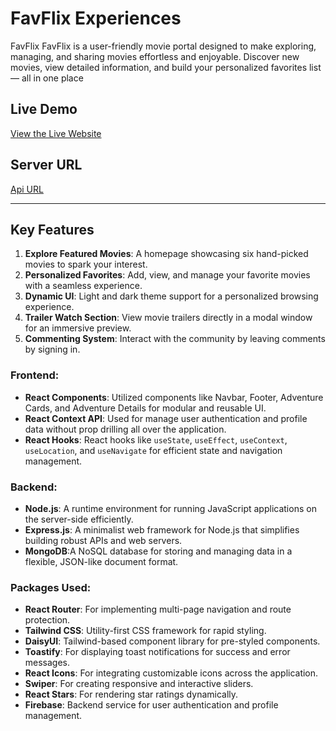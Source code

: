 # FavFlix  Experiences 

FavFlix 
FavFlix is a user-friendly movie portal designed to make exploring, managing, and sharing movies effortless and enjoyable. Discover new movies, view detailed information, and build your personalized favorites list — all in one place

## Live Demo
[View the Live Website](https://favflix-85165.web.app/) 

## Server URL
[Api URL](https://favflix-server.vercel.app/) 

---

## Key Features
1. **Explore Featured Movies**: A homepage showcasing six hand-picked movies to spark your interest.
2. **Personalized Favorites**: Add, view, and manage your favorite movies with a seamless experience.
3. **Dynamic UI**: Light and dark theme support for a personalized browsing experience.
4. **Trailer Watch Section**: View movie trailers directly in a modal window for an immersive preview.
5. **Commenting System**: Interact with the community by leaving comments by signing in.

### Frontend:
- **React Components**: Utilized components like Navbar, Footer, Adventure Cards, and Adventure Details for modular and reusable UI.
- **React Context API**: Used for manage user authentication and profile data without prop drilling all over the application.
- **React Hooks**: React hooks like `useState`, `useEffect`, `useContext`, `useLocation`, and `useNavigate` for efficient state and navigation management.

### Backend:
- **Node.js**: A runtime environment for running JavaScript applications on the server-side efficiently.
- **Express.js**: A minimalist web framework for Node.js that simplifies building robust APIs and web servers.
- **MongoDB**:A NoSQL database for storing and managing data in a flexible, JSON-like document format.

### Packages Used:

- **React Router**: For implementing multi-page navigation and route protection.
- **Tailwind CSS**: Utility-first CSS framework for rapid styling.
- **DaisyUI**: Tailwind-based component library for pre-styled components.
- **Toastify**: For displaying toast notifications for success and error messages.
- **React Icons**: For integrating customizable icons across the application.
- **Swiper**: For creating responsive and interactive sliders.
- **React Stars**: For rendering star ratings dynamically.
- **Firebase**: Backend service for user authentication and profile management.

